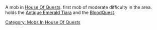 A mob in [House Of Quests](:Category:House_Of_Quests "wikilink"). first
mob of moderate difficulty in the area. holds the [Antique Emerald
Tiara](Antique_Emerald_Tiara "wikilink") and the
[BloodQuest](BloodQuest "wikilink").

[Category: Mobs In House Of
Quests](Category:_Mobs_In_House_Of_Quests "wikilink")

